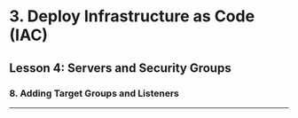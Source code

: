 # 3. Deploy Infrastructure as Code (IAC)

## Lesson 4: Servers and Security Groups


### 8. Adding Target Groups and Listeners
___

